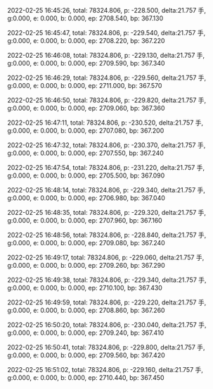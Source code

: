 2022-02-25 16:45:26, total: 78324.806, p: -228.500, delta:21.757 手, g:0.000, e: 0.000, b: 0.000, ep: 2708.540, bp: 367.130

2022-02-25 16:45:47, total: 78324.806, p: -229.540, delta:21.757 手, g:0.000, e: 0.000, b: 0.000, ep: 2708.220, bp: 367.220

2022-02-25 16:46:08, total: 78324.806, p: -229.130, delta:21.757 手, g:0.000, e: 0.000, b: 0.000, ep: 2709.590, bp: 367.340

2022-02-25 16:46:29, total: 78324.806, p: -229.560, delta:21.757 手, g:0.000, e: 0.000, b: 0.000, ep: 2711.000, bp: 367.570

2022-02-25 16:46:50, total: 78324.806, p: -229.820, delta:21.757 手, g:0.000, e: 0.000, b: 0.000, ep: 2709.060, bp: 367.360

2022-02-25 16:47:11, total: 78324.806, p: -230.520, delta:21.757 手, g:0.000, e: 0.000, b: 0.000, ep: 2707.080, bp: 367.200

2022-02-25 16:47:32, total: 78324.806, p: -230.370, delta:21.757 手, g:0.000, e: 0.000, b: 0.000, ep: 2707.550, bp: 367.240

2022-02-25 16:47:54, total: 78324.806, p: -231.220, delta:21.757 手, g:0.000, e: 0.000, b: 0.000, ep: 2705.500, bp: 367.090

2022-02-25 16:48:14, total: 78324.806, p: -229.340, delta:21.757 手, g:0.000, e: 0.000, b: 0.000, ep: 2706.980, bp: 367.040

2022-02-25 16:48:35, total: 78324.806, p: -229.320, delta:21.757 手, g:0.000, e: 0.000, b: 0.000, ep: 2707.960, bp: 367.160

2022-02-25 16:48:56, total: 78324.806, p: -228.840, delta:21.757 手, g:0.000, e: 0.000, b: 0.000, ep: 2709.080, bp: 367.240

2022-02-25 16:49:17, total: 78324.806, p: -229.060, delta:21.757 手, g:0.000, e: 0.000, b: 0.000, ep: 2709.260, bp: 367.290

2022-02-25 16:49:38, total: 78324.806, p: -229.340, delta:21.757 手, g:0.000, e: 0.000, b: 0.000, ep: 2710.100, bp: 367.430

2022-02-25 16:49:59, total: 78324.806, p: -229.220, delta:21.757 手, g:0.000, e: 0.000, b: 0.000, ep: 2708.860, bp: 367.260

2022-02-25 16:50:20, total: 78324.806, p: -230.040, delta:21.757 手, g:0.000, e: 0.000, b: 0.000, ep: 2709.240, bp: 367.410

2022-02-25 16:50:41, total: 78324.806, p: -229.800, delta:21.757 手, g:0.000, e: 0.000, b: 0.000, ep: 2709.560, bp: 367.420

2022-02-25 16:51:02, total: 78324.806, p: -229.160, delta:21.757 手, g:0.000, e: 0.000, b: 0.000, ep: 2710.440, bp: 367.450
